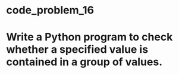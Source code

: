 # code_problem_16
# Write a Python program to check whether a specified value is contained in a group of values.
